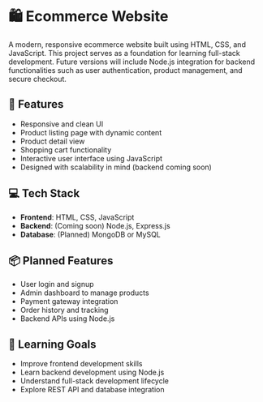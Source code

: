 # 🛍️ Ecommerce Website

A modern, responsive ecommerce website built using HTML, CSS, and JavaScript. This project serves as a foundation for learning full-stack development. Future versions will include Node.js integration for backend functionalities such as user authentication, product management, and secure checkout.

## 🚀 Features

- Responsive and clean UI
- Product listing page with dynamic content
- Product detail view
- Shopping cart functionality
- Interactive user interface using JavaScript
- Designed with scalability in mind (backend coming soon)

## 💻 Tech Stack

- **Frontend**: HTML, CSS, JavaScript
- **Backend**: (Coming soon) Node.js, Express.js
- **Database**: (Planned) MongoDB or MySQL


## 📦 Planned Features

- User login and signup
- Admin dashboard to manage products
- Payment gateway integration
- Order history and tracking
- Backend APIs using Node.js

## 🧠 Learning Goals

- Improve frontend development skills
- Learn backend development using Node.js
- Understand full-stack development lifecycle
- Explore REST API and database integration
